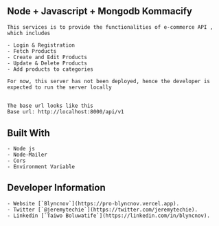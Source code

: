 ## Node + Javascript + Mongodb Kommacify

    This services is to provide the functionalities of e-commerce API , which includes

    - Login & Registration
    - Fetch Products
    - Create and Edit Products
    - Update & Delete Products
    - Add products to categories

    For now, this server has not been deployed, hence the developer is expected to run the server locally

##

    The base url looks like this
    Base url: http://localhost:8000/api/v1

## Built With

    - Node js
    - Node-Mailer
    - Cors
    - Environment Variable

## Developer Information

    - Website [`Blyncnov`](https://pro-blyncnov.vercel.app).
    - Twitter [`@jeremytechie`](https://twitter.com/jeremytechie).
    - Linkedin [`Taiwo Boluwatife`](https://linkedin.com/in/blyncnov).
